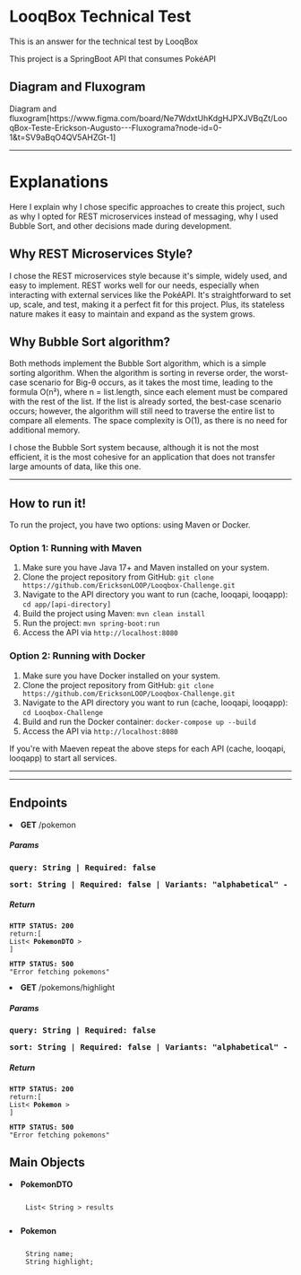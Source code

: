 <h1>LooqBox Technical Test</h1>
<p>This is an answer for the technical test by LooqBox</p>
<p>This project is a SpringBoot API that consumes PokéAPI</p>
<h2>Diagram and Fluxogram</h2>
<p>Diagram and fluxogram[https://www.figma.com/board/Ne7WdxtUhKdgHJPXJVBqZt/LooqBox-Teste-Erickson-Augusto---Fluxograma?node-id=0-1&t=SV9aBqO4QV5AHZGt-1]</p>
<hr/>
<h1>Explanations</h1>
<p>Here I explain why I chose specific approaches to create this project,
such as why I opted for REST microservices instead of messaging,
why I used Bubble Sort, and other decisions made during development.</p>

<h2>Why REST Microservices Style?</h2> 
<p> I chose the REST microservices style because it's simple, widely used, and easy to implement. 
REST works well for our needs, especially when interacting with external services like the PokéAPI. 
It's straightforward to set up, scale, and test, making it a perfect fit for this project. 
Plus, its stateless nature makes it easy to maintain and expand as the system grows. </p>

<h2>Why Bubble Sort algorithm?</h2>
<p> Both methods implement the Bubble Sort algorithm, which is a simple sorting algorithm. 
 When the algorithm is sorting in reverse order, the worst-case scenario for Big-θ occurs, as it takes the most time, 
leading to the formula O(n²), where n = list.length, since each element must be compared with the rest of the list. 
If the list is already sorted, the best-case scenario occurs; however, the algorithm will still need to traverse the entire list to compare all elements.
The space complexity is O(1), as there is no need for additional memory.

I chose the Bubble Sort system because, although it is not the most efficient, it is the most cohesive for an application that
does not transfer large amounts of data, like this one.
</p>

<hr/>
<h2>How to run it!</h2>
<p>To run the project, you have two options: using Maven or Docker.</p>

<h3>Option 1: Running with Maven</h3>
<ol>
    <li>Make sure you have Java 17+ and Maven installed on your system.</li>
    <li>Clone the project repository from GitHub: <code>git clone https://github.com/EricksonLOOP/Looqbox-Challenge.git</code></li>
    <li>Navigate to the API directory you want to run (cache, looqapi, looqapp): <code>cd app/[api-directory]</code></li>
    <li>Build the project using Maven: <code>mvn clean install</code></li>
    <li>Run the project: <code>mvn spring-boot:run</code></li>
    <li>Access the API via <code>http://localhost:8080</code></li> 
</ol>

<h3>Option 2: Running with Docker</h3>
<ol>
    <li>Make sure you have Docker installed on your system.</li>
    <li>Clone the project repository from GitHub: <code>git clone https://github.com/EricksonLOOP/Looqbox-Challenge.git</code></li>
    <li>Navigate to the API directory you want to run (cache, looqapi, looqapp): <code>cd Looqbox-Challenge</code></li>
    <li>Build and run the Docker container: <code>docker-compose up --build</code></li>
    <li>Access the API via <code>http://localhost:8080</code></li> 
</ol>

<p>If you're with Maeven repeat the above steps for each API (cache, looqapi, looqapp) to start all services.</p>
<hr/>
<hr/>
<h2>Endpoints</h2>
<li><b>GET</b> /pokemon</li>
<div>
    <h5>Params</h5>
    <span><pre><b>query: String | Required: false</b></pre></span>
    <span><pre><b>sort: String | Required: false | Variants: "alphabetical" - "length"</b></pre></span>
</div>
<div>
    <h5>Return</h5>
    <div>
   <code><pre>
<b>HTTP STATUS: 200</b>
return:[
List< <b>PokemonDTO</b> >
]
</pre></code>
    </div>
    <div>
   <code><pre>
<b>HTTP STATUS: 500</b>
"Error fetching pokemons" 
</pre></code>
    </div>
</div>

<li><b>GET</b> /pokemons/highlight</li>
<div>
    <h5>Params</h5>
    <span><pre><b>query: String | Required: false</b></pre></span>
    <span><pre><b>sort: String | Required: false | Variants: "alphabetical" - "length"</b></pre></span>
</div>
<div>
    <h5>Return</h5>
    <div>
   <code><pre>
<b>HTTP STATUS: 200</b>
return:[
List< <b>Pokemon</b> >
]
</pre></code>
    </div>
    <div>
   <code><pre>
<b>HTTP STATUS: 500</b>
"Error fetching pokemons" 
</pre></code>
    </div>
</div>

<h2>Main Objects</h2>
<li><b>PokemonDTO</b></li>
<code>
<pre>
    List< String > results
</pre>
</code>
<li><b>Pokemon</b></li>
<code>
<pre>
    String name;
    String highlight;
</pre>
</code>
